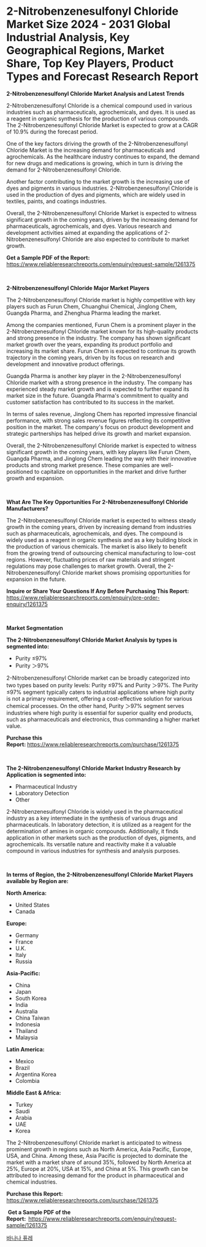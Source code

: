 <p><h1>2-Nitrobenzenesulfonyl Chloride Market Size 2024 - 2031 Global Industrial Analysis, Key Geographical Regions, Market Share, Top Key Players, Product Types and Forecast Research Report</h1></p><p><strong>2-Nitrobenzenesulfonyl Chloride Market Analysis and Latest Trends</strong></p>
<p><p>2-Nitrobenzenesulfonyl Chloride is a chemical compound used in various industries such as pharmaceuticals, agrochemicals, and dyes. It is used as a reagent in organic synthesis for the production of various compounds. The 2-Nitrobenzenesulfonyl Chloride Market is expected to grow at a CAGR of 10.9% during the forecast period.</p><p>One of the key factors driving the growth of the 2-Nitrobenzenesulfonyl Chloride Market is the increasing demand for pharmaceuticals and agrochemicals. As the healthcare industry continues to expand, the demand for new drugs and medications is growing, which in turn is driving the demand for 2-Nitrobenzenesulfonyl Chloride.</p><p>Another factor contributing to the market growth is the increasing use of dyes and pigments in various industries. 2-Nitrobenzenesulfonyl Chloride is used in the production of dyes and pigments, which are widely used in textiles, paints, and coatings industries.</p><p>Overall, the 2-Nitrobenzenesulfonyl Chloride Market is expected to witness significant growth in the coming years, driven by the increasing demand for pharmaceuticals, agrochemicals, and dyes. Various research and development activities aimed at expanding the applications of 2-Nitrobenzenesulfonyl Chloride are also expected to contribute to market growth.</p></p>
<p><strong>Get a Sample PDF of the Report:&nbsp;</strong> <a href="https://www.reliableresearchreports.com/enquiry/request-sample/1261375">https://www.reliableresearchreports.com/enquiry/request-sample/1261375</a></p>
<p>&nbsp;</p>
<p><strong>2-Nitrobenzenesulfonyl Chloride Major Market Players</strong></p>
<p><p>The 2-Nitrobenzenesulfonyl Chloride market is highly competitive with key players such as Furun Chem, Chuanghui Chemical, Jinglong Chem, Guangda Pharma, and Zhenghua Pharma leading the market.</p><p>Among the companies mentioned, Furun Chem is a prominent player in the 2-Nitrobenzenesulfonyl Chloride market known for its high-quality products and strong presence in the industry. The company has shown significant market growth over the years, expanding its product portfolio and increasing its market share. Furun Chem is expected to continue its growth trajectory in the coming years, driven by its focus on research and development and innovative product offerings.</p><p>Guangda Pharma is another key player in the 2-Nitrobenzenesulfonyl Chloride market with a strong presence in the industry. The company has experienced steady market growth and is expected to further expand its market size in the future. Guangda Pharma's commitment to quality and customer satisfaction has contributed to its success in the market.</p><p>In terms of sales revenue, Jinglong Chem has reported impressive financial performance, with strong sales revenue figures reflecting its competitive position in the market. The company's focus on product development and strategic partnerships has helped drive its growth and market expansion.</p><p>Overall, the 2-Nitrobenzenesulfonyl Chloride market is expected to witness significant growth in the coming years, with key players like Furun Chem, Guangda Pharma, and Jinglong Chem leading the way with their innovative products and strong market presence. These companies are well-positioned to capitalize on opportunities in the market and drive further growth and expansion.</p></p>
<p>&nbsp;</p>
<p><strong>What Are The Key Opportunities For 2-Nitrobenzenesulfonyl Chloride Manufacturers?</strong></p>
<p><p>The 2-Nitrobenzenesulfonyl Chloride market is expected to witness steady growth in the coming years, driven by increasing demand from industries such as pharmaceuticals, agrochemicals, and dyes. The compound is widely used as a reagent in organic synthesis and as a key building block in the production of various chemicals. The market is also likely to benefit from the growing trend of outsourcing chemical manufacturing to low-cost regions. However, fluctuating prices of raw materials and stringent regulations may pose challenges to market growth. Overall, the 2-Nitrobenzenesulfonyl Chloride market shows promising opportunities for expansion in the future.</p></p>
<p><strong>Inquire or Share Your Questions If Any Before Purchasing This Report:</strong> <a href="https://www.reliableresearchreports.com/enquiry/pre-order-enquiry/1261375">https://www.reliableresearchreports.com/enquiry/pre-order-enquiry/1261375</a></p>
<p>&nbsp;</p>
<p><strong>Market Segmentation</strong></p>
<p><strong>The 2-Nitrobenzenesulfonyl Chloride Market Analysis by types is segmented into:</strong></p>
<p><ul><li>Purity ≤97%</li><li>Purity ＞97%</li></ul></p>
<p><p>2-Nitrobenzenesulfonyl Chloride market can be broadly categorized into two types based on purity levels: Purity ≤97% and Purity ＞97%. The Purity ≤97% segment typically caters to industrial applications where high purity is not a primary requirement, offering a cost-effective solution for various chemical processes. On the other hand, Purity ＞97% segment serves industries where high purity is essential for superior quality end products, such as pharmaceuticals and electronics, thus commanding a higher market value.</p></p>
<p><strong>Purchase this Report:&nbsp;</strong><a href="https://www.reliableresearchreports.com/purchase/1261375">https://www.reliableresearchreports.com/purchase/1261375</a></p>
<p>&nbsp;</p>
<p><strong>The 2-Nitrobenzenesulfonyl Chloride Market Industry Research by Application is segmented into:</strong></p>
<p><ul><li>Pharmaceutical Industry</li><li>Laboratory Detection</li><li>Other</li></ul></p>
<p><p>2-Nitrobenzenesulfonyl Chloride is widely used in the pharmaceutical industry as a key intermediate in the synthesis of various drugs and pharmaceuticals. In laboratory detection, it is utilized as a reagent for the determination of amines in organic compounds. Additionally, it finds application in other markets such as the production of dyes, pigments, and agrochemicals. Its versatile nature and reactivity make it a valuable compound in various industries for synthesis and analysis purposes.</p></p>
<p>&nbsp;</p>
<p><strong>In terms of Region, the 2-Nitrobenzenesulfonyl Chloride Market Players available by Region are:</strong></p>
<p>
    <p> <strong> North America: </strong>
        <ul>
            <li>United States</li>
            <li>Canada</li>
        </ul>
        </p> 
    <p> <strong> Europe: </strong>
        <ul>
            <li>Germany</li>
            <li>France</li>
            <li>U.K.</li>
            <li>Italy</li>
            <li>Russia</li>
        </ul>
        </p> 
    <p> <strong> Asia-Pacific: </strong>
        <ul>
            <li>China</li>
            <li>Japan</li>
            <li>South Korea</li>
            <li>India</li>
            <li>Australia</li>
            <li>China Taiwan</li>
            <li>Indonesia</li>
            <li>Thailand</li>
            <li>Malaysia</li>
        </ul>
        </p> 
    <p> <strong> Latin America: </strong>
        <ul>
            <li>Mexico</li>
            <li>Brazil</li>
            <li>Argentina Korea</li>
            <li>Colombia</li>
        </ul>
        </p> 
    <p> <strong> Middle East & Africa: </strong>
        <ul>
            <li>Turkey</li>
            <li>Saudi</li>
            <li>Arabia</li>
            <li>UAE</li>
            <li>Korea</li>
        </ul>
    </p>
    </p>
<p><p>The 2-Nitrobenzenesulfonyl Chloride market is anticipated to witness prominent growth in regions such as North America, Asia Pacific, Europe, USA, and China. Among these, Asia Pacific is projected to dominate the market with a market share of around 35%, followed by North America at 25%, Europe at 20%, USA at 15%, and China at 5%. This growth can be attributed to increasing demand for the product in pharmaceutical and chemical industries.</p></p>
<p><strong>Purchase this Report: </strong><a href="https://www.reliableresearchreports.com/purchase/1261375">https://www.reliableresearchreports.com/purchase/1261375</a></p>
<p>&nbsp;<strong>Get a Sample PDF of the Report:&nbsp;&nbsp;</strong><a href="https://www.reliableresearchreports.com/enquiry/request-sample/1261375">https://www.reliableresearchreports.com/enquiry/request-sample/1261375</a></p>
<p><strong></strong></p>
<p><p><a href="https://medium.com/@minimini78678/%EB%B0%94%EB%82%98%EB%82%98-%ED%93%A8%EB%A0%88-%EC%8B%9C%EC%9E%A5-%EB%B3%B4%EA%B3%A0%EC%84%9C%EB%8A%94%EC%9D%B4-%EC%8B%9C%EC%9E%A5%EC%9D%98-%EC%B5%9C%EC%8B%A0-%ED%8A%B8%EB%A0%8C%EB%93%9C%EC%99%80-%EC%84%B1%EC%9E%A5-%EA%B8%B0%ED%9A%8C%EB%A5%BC-%EB%B0%9D%ED%98%80%EC%A4%8D%EB%8B%88%EB%8B%A4-371c171cd360">바나나 퓨레</a></p></p>